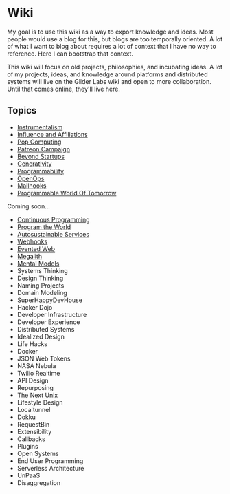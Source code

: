 # Wiki

My goal is to use this wiki as a way to export knowledge and ideas. Most people would use a blog for this, but blogs are too temporally oriented. A lot of what I want to blog about requires a lot of context that I have no way to reference. Here I can bootstrap that context.

This wiki will focus on old projects, philosophies, and incubating ideas. A lot of my projects, ideas, and knowledge around platforms and distributed systems will live on the Glider Labs wiki and open to more collaboration. Until that comes online, they'll live here.

## Topics

 * [Instrumentalism](Instrumentalism)
 * [Influence and Affiliations](InfluenceAndAffiliations)
 * [Pop Computing](PopComputing)
 * [Patreon Campaign](PatreonCampaign)
 * [Beyond Startups](BeyondStartups)
 * [Generativity](Generativity)
 * [Programmability](Programmability)
 * [OpenOps](OpenOps)
 * [Mailhooks](Mailhooks)
 * [Programmable World Of Tomorrow](ProgrammableWorldOfTomorrow)
 
Coming soon...

 * [Continuous Programming](ContinuousProgramming)
 * [Program the World](ProgramTheWorld)
 * [Autosustainable Services](Autosustainable)
 * [Webhooks](Webhooks)
 * [Evented Web](EventedWeb)
 * [Megalith](Megalith)
 * [Mental Models](MentalModels)
 * Systems Thinking
 * Design Thinking
 * Naming Projects
 * Domain Modeling
 * SuperHappyDevHouse
 * Hacker Dojo
 * Developer Infrastructure
 * Developer Experience
 * Distributed Systems
 * Idealized Design
 * Life Hacks
 * Docker
 * JSON Web Tokens
 * NASA Nebula
 * Twilio Realtime
 * API Design
 * Repurposing
 * The Next Unix
 * Lifestyle Design
 * Localtunnel
 * Dokku
 * RequestBin
 * Extensibility
 * Callbacks
 * Plugins
 * Open Systems
 * End User Programming
 * Serverless Architecture
 * UnPaaS
 * Disaggregation
